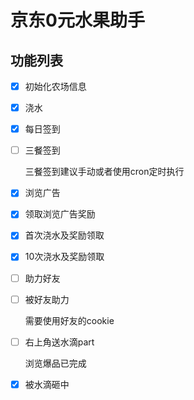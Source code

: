 # 京东0元水果助手

## 功能列表

- [x] 初始化农场信息

- [x] 浇水

- [x] 每日签到

- [ ] 三餐签到

  三餐签到建议手动或者使用cron定时执行

- [x] 浏览广告

- [x] 领取浏览广告奖励

- [x] 首次浇水及奖励领取

- [x] 10次浇水及奖励领取

- [ ] 助力好友


- [ ] 被好友助力
  
  需要使用好友的cookie
  
- [ ] 右上角送水滴part
  
  浏览爆品已完成
  

- [x] 被水滴砸中



